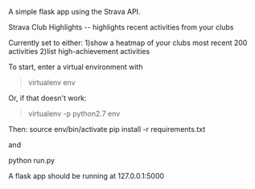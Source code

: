 A simple flask app using the Strava API. 

Strava Club Highlights -- highlights recent activities from your clubs

Currently set to either:
1)show a heatmap of your clubs most recent 200 activities
2)list high-achievement activities

To start, enter a virtual environment with 

>virtualenv env

Or, if that doesn't work:

>virtualenv -p python2.7 env

Then:
source env/bin/activate
pip install -r requirements.txt

and

python run.py

A flask app should be running at 127.0.0.1:5000 

